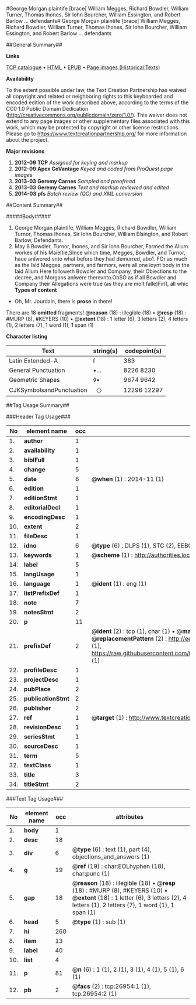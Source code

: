 #George Morgan plaintife [brace] William Megges, Richard Bowdler, William Turner, Thomas Ihones, Sir Iohn Bourcher, William Essington, and Robert Barlow ... defendants#
George Morgan plaintife [brace] William Megges, Richard Bowdler, William Turner, Thomas Ihones, Sir Iohn Bourcher, William Essington, and Robert Barlow ... defendants

##General Summary##

**Links**

[TCP catalogue](http://www.ota.ox.ac.uk/tcp/)  • 
[HTML](http://tei.it.ox.ac.uk/tcp/Texts-HTML/free/A07/A07717.html)  • 
[EPUB](http://tei.it.ox.ac.uk/tcp/Texts-EPUB/free/A07/A07717.epub) • 
[Page images (Historical Texts)](https://historicaltexts.jisc.ac.uk/eebo-23891569e)

**Availability**

To the extent possible under law, the Text Creation Partnership has waived all copyright and related or neighboring rights to this keyboarded and encoded edition of the work described above, according to the terms of the CC0 1.0 Public Domain Dedication (http://creativecommons.org/publicdomain/zero/1.0/). This waiver does not extend to any page images or other supplementary files associated with this work, which may be protected by copyright or other license restrictions. Please go to https://www.textcreationpartnership.org/ for more information about the project.

**Major revisions**

1. __2012-09__ __TCP__ *Assigned for keying and markup*
1. __2012-09__ __Apex CoVantage__ *Keyed and coded from ProQuest page images*
1. __2013-03__ __Geremy Carnes__ *Sampled and proofread*
1. __2013-03__ __Geremy Carnes__ *Text and markup reviewed and edited*
1. __2014-03__ __pfs__ *Batch review (QC) and XML conversion*

##Content Summary##

#####Body#####

1. George Morgan plaintife, William Megges, Richard Bowdler, William Turnor, Thomas Ihones, Sir Iohn Bourcher, William Eſsington, and Robert Barlow, Defendants.
1609. May 6.Bowdler, Turnor, Ihones, and Sir Iohn Bourcher, Farmed the Allum workes of his Maieſtie,SInce which time, Megges, Bowdler, and Turnor, haue anſwered vnto what before they had demurred, abo1. FOr as much as the ſaid Megges, partners, and farmors, were all one ioynt body in the ſaid Allum Here followeth Bowdler and Company, their Obiections to the decree, and Morgans anſwere therevnto.ObSO as if all Bowdler and Company their Allegations were true (as they are moſt falſe)Firſt, all whic
**Types of content**

  * Oh, Mr. Jourdain, there is **prose** in there!

There are 18 **omitted** fragments! 
 @__reason__ (18) : illegible (18)  •  @__resp__ (18) : #MURP (8), #KEYERS (10)  •  @__extent__ (18) : 1 letter (6), 3 letters (2), 4 letters (1), 2 letters (7), 1 word (1), 1 span (1)

**Character listing**


|Text|string(s)|codepoint(s)|
|---|---|---|
|Latin Extended-A|ſ|383|
|General Punctuation|•…|8226 8230|
|Geometric Shapes|◊▪|9674 9642|
|CJKSymbolsandPunctuation|〈〉|12296 12297|

##Tag Usage Summary##

###Header Tag Usage###

|No|element name|occ|attributes|
|---|---|---|---|
|1.|__author__|1||
|2.|__availability__|1||
|3.|__biblFull__|1||
|4.|__change__|5||
|5.|__date__|8| @__when__ (1) : 2014-11 (1)|
|6.|__edition__|1||
|7.|__editionStmt__|1||
|8.|__editorialDecl__|1||
|9.|__encodingDesc__|1||
|10.|__extent__|2||
|11.|__fileDesc__|1||
|12.|__idno__|6| @__type__ (6) : DLPS (1), STC (2), EEBO-CITATION (1), OCLC (1), VID (1)|
|13.|__keywords__|1| @__scheme__ (1) : http://authorities.loc.gov/ (1)|
|14.|__label__|5||
|15.|__langUsage__|1||
|16.|__language__|1| @__ident__ (1) : eng (1)|
|17.|__listPrefixDef__|1||
|18.|__note__|7||
|19.|__notesStmt__|2||
|20.|__p__|11||
|21.|__prefixDef__|2| @__ident__ (2) : tcp (1), char (1)  •  @__matchPattern__ (2) : ([0-9\-]+):([0-9IVX]+) (1), (.+) (1)  •  @__replacementPattern__ (2) : http://eebo.chadwyck.com/downloadtiff?vid=$1&page=$2 (1), https://raw.githubusercontent.com/textcreationpartnership/Texts/master/tcpchars.xml#$1 (1)|
|22.|__profileDesc__|1||
|23.|__projectDesc__|1||
|24.|__pubPlace__|2||
|25.|__publicationStmt__|2||
|26.|__publisher__|2||
|27.|__ref__|1| @__target__ (1) : http://www.textcreationpartnership.org/docs/. (1)|
|28.|__revisionDesc__|1||
|29.|__seriesStmt__|1||
|30.|__sourceDesc__|1||
|31.|__term__|5||
|32.|__textClass__|1||
|33.|__title__|3||
|34.|__titleStmt__|2||


###Text Tag Usage###

|No|element name|occ|attributes|
|---|---|---|---|
|1.|__body__|1||
|2.|__desc__|18||
|3.|__div__|6| @__type__ (6) : text (1), part (4), objections_and_answers (1)|
|4.|__g__|19| @__ref__ (19) : char:EOLhyphen (18), char:punc (1)|
|5.|__gap__|18| @__reason__ (18) : illegible (18)  •  @__resp__ (18) : #MURP (8), #KEYERS (10)  •  @__extent__ (18) : 1 letter (6), 3 letters (2), 4 letters (1), 2 letters (7), 1 word (1), 1 span (1)|
|6.|__head__|5| @__type__ (1) : sub (1)|
|7.|__hi__|260||
|8.|__item__|13||
|9.|__label__|40||
|10.|__list__|4||
|11.|__p__|81| @__n__ (6) : 1 (1), 2 (1), 3 (1), 4 (1), 5 (1), 6 (1)|
|12.|__pb__|2| @__facs__ (2) : tcp:26954:1 (1), tcp:26954:2 (1)|
